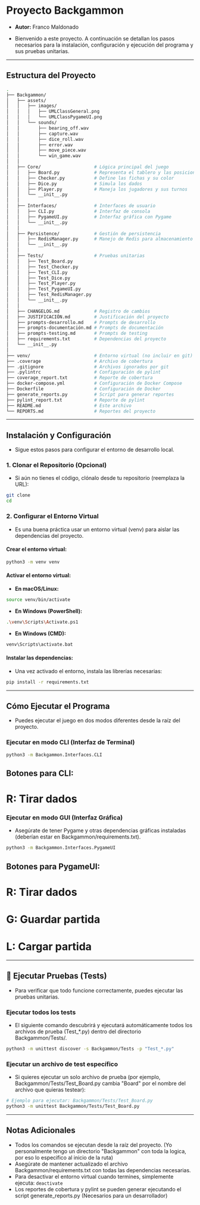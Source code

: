 # Proyecto Backgammon

- **Autor:** Franco Maldonado

- Bienvenido a este proyecto. A continuación se detallan los pasos necesarios para la instalación, configuración y ejecución del programa y sus pruebas unitarias.

---

## Estructura del Proyecto
```bash
.
├── Backgammon/
│   ├── assets/
│   │   ├── images/
│   │   │   ├── UMLClassGeneral.png
│   │   │   └── UMLClassPygameUI.png
│   │   └── sounds/
│   │       ├── bearing_off.wav
│   │       ├── capture.wav
│   │       ├── dice_roll.wav
│   │       ├── error.wav
│   │       ├── move_piece.wav
│   │       └── win_game.wav
│   │
│   ├── Core/                    # Lógica principal del juego
│   │   ├── Board.py             # Representa el tablero y las posiciones
│   │   ├── Checker.py           # Define las fichas y su color
│   │   ├── Dice.py              # Simula los dados
│   │   ├── Player.py            # Maneja los jugadores y sus turnos
│   │   └── __init__.py
│   │
│   ├── Interfaces/              # Interfaces de usuario
│   │   ├── CLI.py               # Interfaz de consola
│   │   ├── PygameUI.py          # Interfaz gráfica con Pygame
│   │   └── __init__.py
│   │
│   ├── Persistence/             # Gestión de persistencia
│   │   ├── RedisManager.py      # Manejo de Redis para almacenamiento
│   │   └── __init__.py
│   │
│   ├── Tests/                   # Pruebas unitarias
│   │   ├── Test_Board.py
│   │   ├── Test_Checker.py
│   │   ├── Test_CLI.py
│   │   ├── Test_Dice.py
│   │   ├── Test_Player.py
│   │   ├── Test_PygameUI.py
│   │   ├── Test_RedisManager.py
│   │   └── __init__.py
│   │
│   ├── CHANGELOG.md             # Registro de cambios
│   ├── JUSTIFICACIÓN.md         # Justificación del proyecto
│   ├── prompts-desarrollo.md    # Prompts de desarrollo
│   ├── prompts-documentación.md # Prompts de documentación
│   ├── prompts-testing.md       # Prompts de testing
│   ├── requirements.txt         # Dependencias del proyecto
│   └── __init__.py
│
├── venv/                        # Entorno virtual (no incluir en git)
├── .coverage                    # Archivo de cobertura
├── .gitignore                   # Archivos ignorados por git
├── .pylintrc                    # Configuración de pylint
├── coverage_report.txt          # Reporte de cobertura
├── docker-compose.yml           # Configuración de Docker Compose
├── Dockerfile                   # Configuración de Docker
├── generate_reports.py          # Script para generar reportes
├── pylint_report.txt            # Reporte de pylint
├── README.md                    # Este archivo
└── REPORTS.md                   # Reportes del proyecto
```

---

## Instalación y Configuración

- Sigue estos pasos para configurar el entorno de desarrollo local.

### 1. Clonar el Repositorio (Opcional)

- Si aún no tienes el código, clónalo desde tu repositorio (reemplaza la URL):
```bash
git clone 
cd 
```

### 2. Configurar el Entorno Virtual

- Es una buena práctica usar un entorno virtual (venv) para aislar las dependencias del proyecto.

#### Crear el entorno virtual:
```bash
python3 -m venv venv
```

#### Activar el entorno virtual:

- **En macOS/Linux:**
```bash
source venv/bin/activate
```

- **En Windows (PowerShell):**
```bash
.\venv\Scripts\Activate.ps1
```

- **En Windows (CMD):**
```bash
venv\Scripts\activate.bat
```

#### Instalar las dependencias:

- Una vez activado el entorno, instala las librerías necesarias: 
```bash
pip install -r requirements.txt
```

---

## Cómo Ejecutar el Programa

- Puedes ejecutar el juego en dos modos diferentes desde la raíz del proyecto.

### Ejecutar en modo CLI (Interfaz de Terminal)
```bash
python3 -m Backgammon.Interfaces.CLI
```
## Botones para CLI:
# R: Tirar dados

### Ejecutar en modo GUI (Interfaz Gráfica)

- Asegúrate de tener Pygame y otras dependencias gráficas instaladas (deberían estar en Backgammon/requirements.txt).
```bash
python3 -m Backgammon.Interfaces.PygameUI
```
## Botones para PygameUI:
# R: Tirar dados
# G: Guardar partida
# L: Cargar partida

---

## 🧪 Ejecutar Pruebas (Tests)

- Para verificar que todo funcione correctamente, puedes ejecutar las pruebas unitarias.

### Ejecutar todos los tests

- El siguiente comando descubrirá y ejecutará automáticamente todos los archivos de prueba (Test_*.py) dentro del directorio Backgammon/Tests/.
```bash
python3 -m unittest discover -s Backgammon/Tests -p "Test_*.py"
```

### Ejecutar un archivo de test específico

- Si quieres ejecutar un solo archivo de prueba (por ejemplo, Backgammon/Tests/Test_Board.py cambia "Board" por el nombre del archivo que quieras testear): 
```bash
# Ejemplo para ejecutar: Backgammon/Tests/Test_Board.py
python3 -m unittest Backgammon/Tests/Test_Board.py
```

---

## Notas Adicionales

- Todos los comandos se ejecutan desde la raíz del proyecto. (Yo personalmente tengo un directorio "Backgammon" con toda la logica, por eso lo especifico al inicio de la ruta) 
- Asegúrate de mantener actualizado el archivo Backgammon/requirements.txt con todas las dependencias necesarias.
- Para desactivar el entorno virtual cuando termines, simplemente ejecuta: `deactivate`
- Los reportes de cobertura y pylint se pueden generar ejecutando el script generate_reports.py (Necesarios para un desarrollador)

